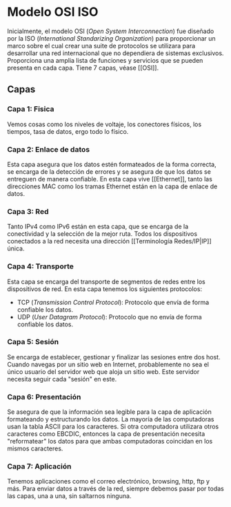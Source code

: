# Modelo OSI ISO
Inicialmente, el modelo OSI (*Open System Interconnection*) fue diseñado por la ISO (*International Standarizing Organization*) para proporcionar un marco sobre el cual crear una suite de protocolos se utilizara para desarrollar una red internacional que no dependiera de sistemas exclusivos. Proporciona una amplia lista de funciones y servicios que se pueden presenta en cada capa. Tiene 7 capas, véase [[OSI]]. 

## Capas
### Capa 1: Fisica
Vemos cosas como los niveles de voltaje, los conectores físicos, los tiempos, tasa de datos, ergo todo lo físico.

### Capa 2: Enlace de datos
Esta capa asegura que los datos estén formateados de la forma correcta, se encarga de la detección de errores y se asegura de que los datos se entreguen de manera confiable. En esta capa vive [[Ethernet]], tanto las direcciones MAC como los tramas Ethernet están en la capa de enlace de datos. 

### Capa 3:  Red
Tanto IPv4 como IPv6 están en esta capa, que se encarga de la conectividad y la selección de la mejor ruta. Todos los dispositivos conectados a la red necesita una dirección [[Terminología Redes/IP|IP]] única.

### Capa 4: Transporte
Esta capa se encarga del transporte de segmentos de redes entre los dispositivos de red. En esta capa tenemos los siguientes protocolos:
- TCP (*Transmission Control Protocol*): Protocolo que envía de forma confiable los datos.
- UDP (*User Datagram Protocol*): Protocolo que no envía de forma confiable los datos.

### Capa 5: Sesión
Se encarga de establecer, gestionar y finalizar las sesiones entre dos host. Cuando navegas por un sitio web en Internet, probablemente no sea el único usuario del servidor web que aloja un sitio web. Este servidor necesita seguir cada "sesión" en este.

### Capa 6: Presentación
Se asegura de que la información sea legible para la capa de aplicación formateando y estructurando los datos. La mayoría de las computadoras usan la tabla ASCII para los caracteres. Si otra computadora utilizara otros caracteres como EBCDIC, entonces la capa de presentación necesita "reformatear" los datos para que ambas computadoras coincidan en los mismos caracteres.

### Capa 7: Aplicación
Tenemos aplicaciones como el correo electrónico, browsing, http, ftp y más. Para enviar datos a través de la red, siempre debemos pasar por todas las capas, una a una, sin saltarnos ninguna.